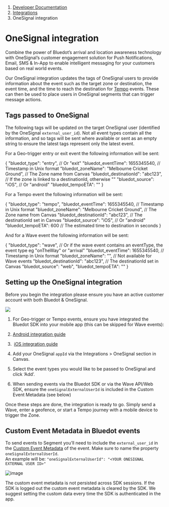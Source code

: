 1.  [Developer Documentation](https://docs.bluedot.io)
2.  [Integrations](https://docs.bluedot.io/integrations/)
3.  OneSignal integration

OneSignal integration
=====================

Combine the power of Bluedot’s arrival and location awareness technology with OneSignal’s customer engagement solution for Push Notifications, Email, SMS & In-App to enable intelligent messaging for your customers based on real world events.

Our OneSignal integration updates the tags of OneSignal users to provide information about the event such as the target zone or destination, the event time, and the time to reach the destination for [Tempo](https://docs.bluedot.io/tempo/) events. These can then be used to place users in OneSignal segments that can trigger message actions.  

Tags passed to OneSignal
------------------------

The following tags will be updated on the target OneSignal user (identified by the OneSignal `external_user_id`). Not all event types contain all the information, and so tags will be sent where available or sent as an empty string to ensure the latest tags represent only the latest event.

For a Geo-trigger entry or exit event the following information will be sent:

{
    "bluedot\_type": "entry", // Or "exit"
    "bluedot\_eventTime": 1655345540, // Timestamp in Unix format
    "bluedot\_zoneName": "Melbourne Cricket Ground", // The Zone name from Canvas
    "bluedot\_destinationId": "abc123", // If the zone is linked to a destinationId, otherwise ""
    "bluedot\_source": "iOS", // Or "android"
    "bluedot\_tempoETA": ""
}

For a Tempo event the following information will be sent:

{
    "bluedot\_type": "tempo",
    "bluedot\_eventTime": 1655345540, // Timestamp in Unix format
    "bluedot\_zoneName": "Melbourne Cricket Ground", // The Zone name from Canvas
    "bluedot\_destinationId": "abc123", // The destinationId set in Canvas
    "bluedot\_source": "iOS", // Or "android"
    "bluedot\_tempoETA": 600 // The estimated time to destination in seconds
}

And for a Wave event the following information will be sent:

{
    "bluedot\_type": "wave", // Or if the wave event contains an eventType, the event type eg "onTheWay" or "arrival"
    "bluedot\_eventTime": 1655345540, // Timestamp in Unix format
    "bluedot\_zoneName": "", // Not available for Wave events
    "bluedot\_destinationId": "abc123", // The destinationId set in Canvas
    "bluedot\_source": "web",
    "bluedot\_tempoETA": ""
}

Setting up the OneSignal integration
------------------------------------

  
Before you begin the integration please ensure you have an active customer account with both Bluedot & OneSignal.

![](https://docs.bluedot.io/wp-content/uploads/2022/06/Screen-Shot-2022-06-16-at-12.48.58-pm.png)

  

1.  For Geo-trigger or Tempo events, ensure you have integrated the Bluedot SDK into your mobile app (this can be skipped for Wave events):

1.  [Android integration guide](https://docs.bluedot.io/android-sdk/)
2.   [iOS integration guide](https://docs.bluedot.io/ios-sdk/)

2.  Add your OneSignal `appId` via the Integrations > OneSignal section in Canvas.
3.  Select the event types you would like to be passed to OneSignal and click ‘Add’.
4.  When sending events via the Bluedot SDK or via the Wave API/Web SDK, ensure the `oneSignalExternalUserId` is included in the Custom Event Metadata (see below)

Once these steps are done, the integration is ready to go. Simply send a Wave, enter a geofence, or start a Tempo journey with a mobile device to trigger the Zone.

Custom Event Metadata in Bluedot events
---------------------------------------

To send events to Segment you’ll need to include the `external_user_id` in the [Custom Event Metadata](https://docs.bluedot.io/custom-event-metadata/) of the event. Make sure to name the property `oneSignalExternalUserId`.  
An example will be: `"oneSignalExternalUserId": "<YOUR ONESIGNAL EXTERNAL USER ID>"`

![image](https://docs.bluedot.io/wp-content/uploads/2021/07/info.png)

The custom event metadata is not persisted across SDK sessions. If the SDK is logged out the custom event metadata is cleared by the SDK. We suggest setting the custom data every time the SDK is authenticated in the app.